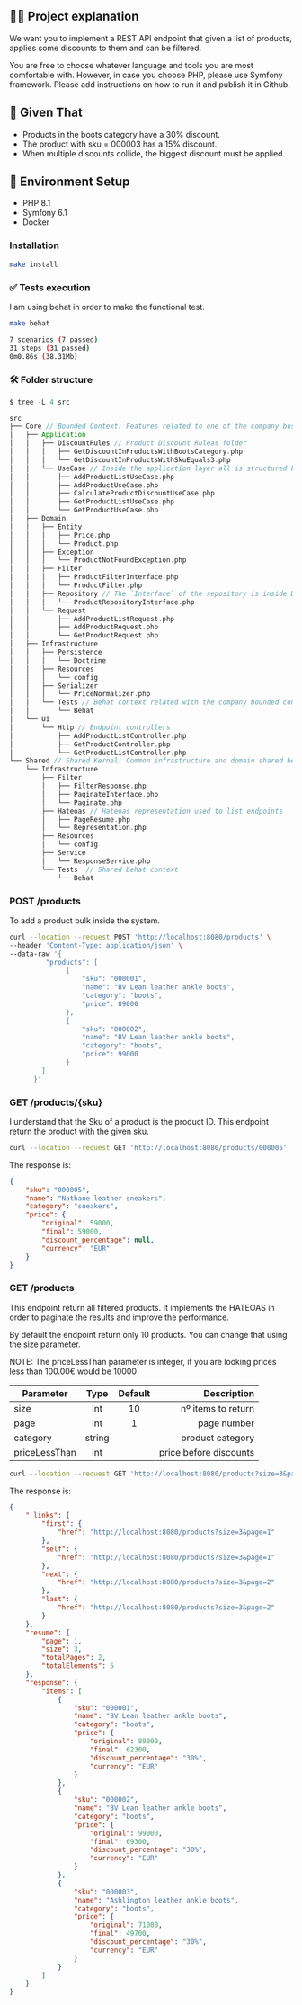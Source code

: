 
## 👩‍💻 Project explanation

We want you to implement a REST API endpoint that given a list of products, applies some discounts to them
and can be filtered.

You are free to choose whatever language and tools you are most comfortable with. However, in case you
choose PHP, please use Symfony framework. Please add instructions on how to run it and publish it in
Github.

## 🎯 Given That

- Products in the boots category have a 30% discount.
- The product with sku = 000003 has a 15% discount.
- When multiple discounts collide, the biggest discount must be applied.

## 🚀 Environment Setup

- PHP 8.1
- Symfony 6.1
- Docker

### Installation

```bash
make install
```

### ✅ Tests execution

I am using behat in order to make the functional test. 

```bash
make behat

7 scenarios (7 passed)
31 steps (31 passed)
0m0.86s (38.31Mb)
```

### 🛠️ Folder structure

```scala
$ tree -L 4 src

src
├── Core // Bounded Context: Features related to one of the company business discounts / products
│   ├── Application
│   │   ├── DiscountRules // Product Discount Ruleas folder 
│   │   │   ├── GetDiscountInProductsWithBootsCategory.php
│   │   │   └── GetDiscountInProductsWithSkuEquals3.php
│   │   └── UseCase // Inside the application layer all is structured by actions
│   │       ├── AddProductListUseCase.php
│   │       ├── AddProductUseCase.php
│   │       ├── CalculateProductDiscountUseCase.php
│   │       ├── GetProductListUseCase.php
│   │       └── GetProductUseCase.php
│   ├── Domain
│   │   ├── Entity
│   │   │   ├── Price.php
│   │   │   └── Product.php
│   │   ├── Exception
│   │   │   └── ProductNotFoundException.php
│   │   ├── Filter
│   │   │   ├── ProductFilterInterface.php
│   │   │   └── ProductFilter.php
│   │   ├── Repository // The `Interface` of the repository is inside Domain
│   │   │   └── ProductRepositoryInterface.php
│   │   └── Request
│   │       ├── AddProductListRequest.php
│   │       ├── AddProductRequest.php
│   │       └── GetProductRequest.php
│   ├── Infrastructure
│   │   ├── Persistence
│   │   │   └── Doctrine
│   │   ├── Resources
│   │   │   └── config
│   │   ├── Serializer
│   │   │   └── PriceNormalizer.php
│   │   └── Tests // Behat context related with the company bounded context
│   │       └── Behat
│   └── Ui
│       └── Http // Endpoint controllers
│           ├── AddProductListController.php
│           ├── GetProductController.php
│           └── GetProductListController.php
└── Shared // Shared Kernel: Common infrastructure and domain shared between the different Bounded Contexts
    └── Infrastructure
        ├── Filter
        │   ├── FilterResponse.php
        │   ├── PaginateInterface.php
        │   └── Paginate.php
        ├── Hateoas // Hateoas representation used to list endpoints
        │   ├── PageResume.php
        │   └── Representation.php
        ├── Resources
        │   └── config
        ├── Service
        │   └── ResponseService.php
        └── Tests  // Shared behat context
            └── Behat
```

### POST /products

To add a product bulk inside the system.

```sh
curl --location --request POST 'http://localhost:8080/products' \
--header 'Content-Type: application/json' \
--data-raw '{
         "products": [
              {
                  "sku": "000001",
                  "name": "BV Lean leather ankle boots",
                  "category": "boots",
                  "price": 89000
              },
              {
                  "sku": "000002",
                  "name": "BV Lean leather ankle boots",
                  "category": "boots",
                  "price": 99000
              }
        ]
      }'
```

### GET /products/{sku}

I understand that the Sku of a product is the product ID. 
This endpoint return the product with the given sku. 

```sh
curl --location --request GET 'http://localhost:8080/products/000005'
```

The response is:
```json
{
    "sku": "000005",
    "name": "Nathane leather sneakers",
    "category": "sneakers",
    "price": {
        "original": 59000,
        "final": 59000,
        "discount_percentage": null,
        "currency": "EUR"
    }
}
```

### GET /products

This endpoint return all filtered products. It implements the HATEOAS in order 
to paginate the results and improve the performance.

By default the endpoint return only 10 products. You can change that using the size parameter.
 
NOTE: The priceLessThan parameter is integer, if you are looking prices less than 100.00€ would be 10000

| Parameter        | Type   | Default  | Description                |
| -------------    |:------:|:--------:| --------------------------:|
| size             | int    | 10       | nº items to return         |
| page             | int    | 1        | page number                |
| category         | string |          | product category           |
| priceLessThan    | int    |          | price before discounts   |



```sh
curl --location --request GET 'http://localhost:8080/products?size=3&page=1'
```

The response is:

```json
{
    "_links": {
        "first": {
            "href": "http://localhost:8080/products?size=3&page=1"
        },
        "self": {
            "href": "http://localhost:8080/products?size=3&page=1"
        },
        "next": {
            "href": "http://localhost:8080/products?size=3&page=2"
        },
        "last": {
            "href": "http://localhost:8080/products?size=3&page=2"
        }
    },
    "resume": {
        "page": 1,
        "size": 3,
        "totalPages": 2,
        "totalElements": 5
    },
    "response": {
        "items": [
            {
                "sku": "000001",
                "name": "BV Lean leather ankle boots",
                "category": "boots",
                "price": {
                    "original": 89000,
                    "final": 62300,
                    "discount_percentage": "30%",
                    "currency": "EUR"
                }
            },
            {
                "sku": "000002",
                "name": "BV Lean leather ankle boots",
                "category": "boots",
                "price": {
                    "original": 99000,
                    "final": 69300,
                    "discount_percentage": "30%",
                    "currency": "EUR"
                }
            },
            {
                "sku": "000003",
                "name": "Ashlington leather ankle boots",
                "category": "boots",
                "price": {
                    "original": 71000,
                    "final": 49700,
                    "discount_percentage": "30%",
                    "currency": "EUR"
                }
            }
        ]
    }
}
```


